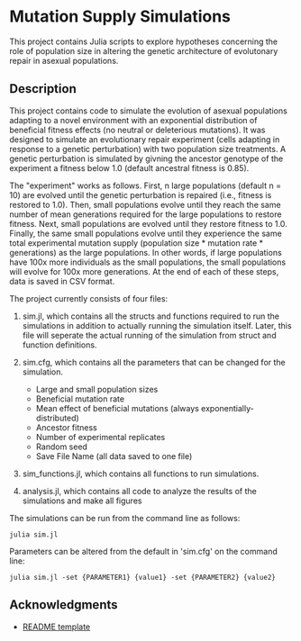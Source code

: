 # Mutation Supply Simulations

This project contains Julia scripts to explore hypotheses concerning the role of population size in altering
the genetic architecture of evolutonary repair in asexual populations.

## Description

This project contains code to simulate the evolution of asexual populations adapting to a 
novel environment with an exponential distribution of beneficial fitness effects (no neutral or deleterious mutations). 
It was designed to simulate an evolutionary repair experiment (cells adapting in response to a genetic perturbation) 
with two population size treatments. A genetic perturbation is simulated by givning the ancestor 
genotype of the experiment a fitness below 1.0 (default ancestral fitness is 0.85). 

The "experiment" works as follows. First, n large populations (default n = 10)
are evolved until the genetic perturbation is repaired (i.e., fitness is restored to 1.0). Then, small
populations evolve until they reach the same number of mean generations required for the large populations
to restore fitness. Next, small populations are evolved until they restore fitness to 1.0. Finally, the same
small populations evolve until they experience the same total experimental mutation supply 
(population size * mutation rate * generations) as the large populations. In other words, if large populations
have 100x more individuals as the small populations, the small populations will evolve for 100x more generations.
At the end of each of these steps, data is saved in CSV format.

The project currently consists of four files:

1. sim.jl, which contains all the structs and functions required to run the simulations in addition to 
actually running the simulation itself. Later, this file will seperate the actual running of the simulation 
from struct and function definitions.

2. sim.cfg, which contains all the parameters that can be changed for the simulation.
    - Large and small population sizes
    - Beneficial mutation rate
    - Mean effect of beneficial mutations (always exponentially-distributed)
    - Ancestor fitness 
    - Number of experimental replicates
    - Random seed
    - Save File Name (all data saved to one file)

3. sim_functions.jl, which contains all functions to run simulations.

4. analysis.jl, which contains all code to analyze the results of the simulations and 
make all figures


The simulations can be run from the command line as follows:
```
julia sim.jl
```

Parameters can be altered from the default in 'sim.cfg' on the command line:
```
julia sim.jl -set {PARAMETER1} {value1} -set {PARAMETER2} {value2}
```


## Acknowledgments

* [README template](https://gist.github.com/DomPizzie/7a5ff55ffa9081f2de27c315f5018afc)